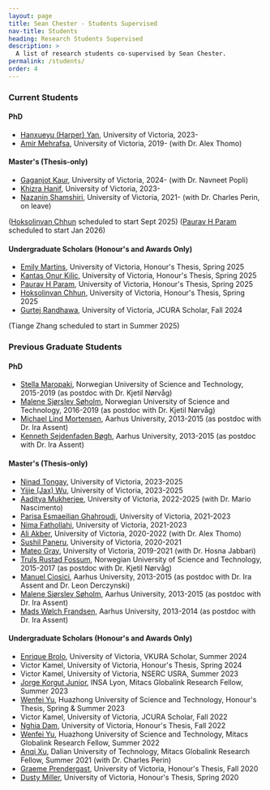 ```yaml
---
layout: page
title: Sean Chester - Students Supervised
nav-title: Students
heading: Research Students Supervised
description: > 
  A list of research students co-supervised by Sean Chester.
permalink: /students/
order: 4
---
```



### Current Students

#### PhD

 * [Hanxueyu (Harper) Yan](https://www.linkedin.com/in/hanxueyu-yan-43b61225a), University of Victoria, 2023-
 * [Amir Mehrafsa](https://www.linkedin.com/in/mehrafsa/), University of Victoria, 2019- (with Dr. Alex Thomo)

#### Master's (Thesis-only)

 * [Gaganjot Kaur](https://www.linkedin.com/in/gaganjt-kaur/), University of Victoria, 2024- (with Dr. Navneet Popli)
 * [Khizra Hanif](https://www.linkedin.com/in/khizra-hanif-6020b4117/), University of Victoria, 2023-
 * [Nazanin Shamshiri](https://www.linkedin.com/in/nazanin-shamshiri-52a581212/), University of Victoria, 2021- (with Dr. Charles Perin, on leave)

([Hoksolinvan Chhun](https://www.linkedin.com/in/hoksolinvan-chhun-26a31b222/) scheduled to start Sept 2025)
([Paurav H Param](https://www.linkedin.com/in/paurav-h-param-025055264/) scheduled to start Jan 2026)

#### Undergraduate Scholars (Honour's and Awards Only)

 * [Emily Martins](https://www.linkedin.com/in/emily-martins-a36a10299/), University of Victoria, Honour's Thesis, Spring 2025
 * [Kantas Onur Kilic](https://www.linkedin.com/in/kanta%C5%9F-onur-k%C4%B1l%C4%B1%C3%A7-b107b2309/), University of Victoria, Honour's Thesis, Spring 2025
 * [Paurav H Param](https://www.linkedin.com/in/paurav-h-param-025055264/), University of Victoria, Honour's Thesis, Spring 2025
 * [Hoksolinvan Chhun](https://www.linkedin.com/in/hoksolinvan-chhun-26a31b222/), University of Victoria, Honour's Thesis, Spring 2025 
 * [Gurtej Randhawa](https://www.linkedin.com/in/gurtej-randhawa-342528129/), University of Victoria, JCURA Scholar, Fall 2024

(Tiange Zhang scheduled to start in Summer 2025)

### Previous Graduate Students

#### PhD

 * [Stella Maropaki](https://www.linkedin.com/in/stella-maropaki-6881853b/), Norwegian University of Science and Technology, 2015-2019 (as postdoc with Dr. Kjetil Nørvåg)
 * [Malene Sjørslev Søholm](https://www.linkedin.com/in/soeholm/), Norwegian University of Science and Technology, 2016-2019 (as postdoc with Dr. Kjetil Nørvåg)
 * [Michael Lind Mortensen](https://www.linkedin.com/in/illio/), Aarhus University, 2013-2015 (as postdoc with Dr. Ira Assent)
 * [Kenneth Sejdenfaden Bøgh](https://www.linkedin.com/in/kenneth-sejdenfaden-boegh-58915524/), Aarhus University, 2013-2015 (as postdoc with Dr. Ira Assent)

#### Master's (Thesis-only)

 * [Ninad Tongay](https://www.linkedin.com/in/ninadtongay/), University of Victoria, 2023-2025
 * [Yijie (Jax) Wu](https://www.linkedin.com/in/yijie-wu-4b134b214/), University of Victoria, 2023-2025
 * [Aaditya Mukherjee](https://www.linkedin.com/in/aaditya-mukherjee-a408b7214), University of Victoria, 2022-2025 (with Dr. Mario Nascimento)
 * [Parisa Esmaeilian Ghahroudi](https://www.linkedin.com/in/parisaes/), University of Victoria, 2021-2023
 * [Nima Fathollahi](https://www.linkedin.com/in/nima-fathollahi/), University of Victoria, 2021-2023
 * [Ali Akber](https://www.linkedin.com/in/maliakber/), University of Victoria, 2020-2022 (with Dr. Alex Thomo)
 * [Sushil Paneru](https://www.linkedin.com/in/sushil-paneru-667562105/), University of Victoria, 2020-2021
 * [Mateo Gray](https://www.linkedin.com/in/mateo-gray-057b06160/), University of Victoria, 2019-2021 (with Dr. Hosna Jabbari)
 * [Truls Rustad Fossum](https://www.linkedin.com/in/kodehvisker-fossum/), Norwegian University of Science and Technology, 2015-2017 (as postdoc with Dr. Kjetil Nørvåg)
 * [Manuel Ciosici](https://www.linkedin.com/in/manuelciosici/), Aarhus University, 2013-2015 (as postdoc with Dr. Ira Assent and Dr. Leon Derczynski)
 * [Malene Sjørslev Søholm](https://www.linkedin.com/in/soeholm/), Aarhus University, 2013-2015 (as postdoc with Dr. Ira Assent)
 * [Mads Wølch Frandsen](https://www.linkedin.com/in/mads-w%C3%B8lch-frandsen-13aa0aa2/), Aarhus University, 2013-2014 (as postdoc with Dr. Ira Assent)


#### Undergraduate Scholars (Honour's and Awards Only)

 * [Enrique Brolo](https://www.linkedin.com/in/enrique-brolo-7098b42a7), University of Victoria, VKURA Scholar, Summer 2024
 * Victor Kamel, University of Victoria, Honour's Thesis, Spring 2024
 * Victor Kamel, University of Victoria, NSERC USRA, Summer 2023
 * [Jorge Korgut Junior](https://www.linkedin.com/in/jorgekorgutjunior/), INSA Lyon, Mitacs Globalink Research Fellow, Summer 2023
 * [Wenfei Yu](https://www.linkedin.com/in/wenfei-yu-234966220/), Huazhong University of Science and Technology, Honour's Thesis, Spring & Summer 2023
 * Victor Kamel, University of Victoria, JCURA Scholar, Fall 2022
 * [Nghia Dam](https://www.linkedin.com/in/ndam1207/), University of Victoria, Honour's Thesis, Fall 2022
 * [Wenfei Yu](https://www.linkedin.com/in/wenfei-yu-234966220/), Huazhong University of Science and Technology, Mitacs Globalink Research Fellow, Summer 2022
 * [Anqi Xu](https://www.linkedin.com/in/anqi-xu-angel828/), Dalian University of Technology, Mitacs Globalink Research Fellow, Summer 2021 (with Dr. Charles Perin)
 * [Graeme Prendergast](https://www.linkedin.com/in/graemeprendergast/), University of Victoria, Honour's Thesis, Fall 2020
 * [Dusty Miller](https://www.linkedin.com/in/dusty-miller-50a05816a/), University of Victoria, Honour's Thesis, Spring 2020


